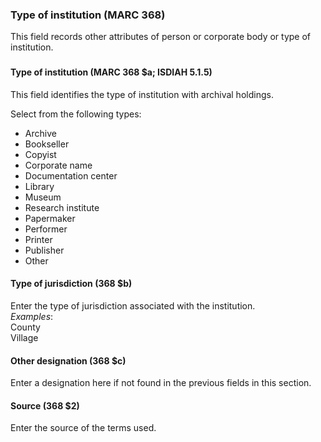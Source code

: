 ###

### Type of institution (MARC 368)

This field records other attributes of person or corporate body or type of institution.

###

#### Type of institution (MARC 368 $a; ISDIAH 5.1.5)

This field identifies the type of institution with archival holdings.

Select from the following types:

- Archive
- Bookseller
- Copyist
- Corporate name
- Documentation center
- Library
- Museum
- Research institute
- Papermaker
- Performer
- Printer
- Publisher
- Other


#### Type of jurisdiction (368 $b)
Enter the type of jurisdiction associated with the institution.  
_Examples_:  
County  
Village


#### Other designation (368 $c)
Enter a designation here if not found in the previous fields in this section.


#### Source (368 $2)
Enter the source of the terms used.